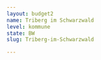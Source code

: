 ```yaml
---
layout: budget2
name: Triberg im Schwarzwald
level: kommune
state: BW
slug: Triberg-im-Schwarzwald

---
```



